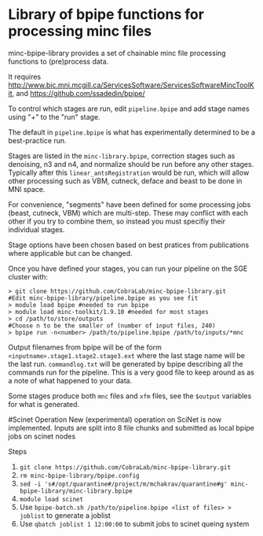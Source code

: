 Library of bpipe functions for processing minc files
====================================================

minc-bpipe-library provides a set of chainable minc file processing functions to (pre)process data.

It requires http://www.bic.mni.mcgill.ca/ServicesSoftware/ServicesSoftwareMincToolKit, and https://github.com/ssadedin/bpipe/

To control which stages are run, edit ``pipeline.bpipe`` and add stage names using "+" to the "run" stage.

The default in ``pipeline.bpipe`` is what has experimentally determined to be a best-practice run.

Stages are listed in the ``minc-library.bpipe``, correction stages such as denoising, n3 and n4, and normalize
should be run before any other stages. Typically after this ``linear_antsRegistration`` would be run, which will
allow other processing such as VBM, cutneck, deface and beast to be done in MNI space.

For convenience, "segments" have been defined for some processing jobs (beast, cutneck, VBM) which are multi-step.
These may conflict with each other if you try to combine them, so instead you must specifiy their individual stages.

Stage options have been chosen based on best pratices from publications where applicable but can be changed.

Once you have defined your stages, you can run your pipeline on the SGE cluster with:
```
> git clone https://github.com/CobraLab/minc-bpipe-library.git
#Edit minc-bpipe-library/pipeline.bpipe as you see fit
> module load bpipe #needed to run bpipe
> module load minc-toolkit/1.9.10 #needed for most stages
> cd /path/to/store/outputs
#Choose n to be the smaller of (number of input files, 240)
> bpipe run -n<number> /path/to/pipeline.bpipe /path/to/inputs/*mnc
```

Output filenames from bpipe will be of the form ``<inputname>.stage1.stage2.stage3.ext`` where the last stage
name will be the last run. ``commandlog.txt`` will be generated by bpipe describing all the commands run for
the pipeline. This is a very good file to keep around as as a note of what happened to your data.

Some stages produce both ``mnc`` files and ``xfm`` files, see the ``$output`` variables for what is generated.

#Scinet Operation
New (experimental) operation on SciNet is now implemented. Inputs are split into 8 file chunks and submitted
as local bpipe jobs on scinet nodes

Steps

1. ``git clone https://github.com/CobraLab/minc-bpipe-library.git``
2. ``rm minc-bpipe-library/bpipe.config``
3. ``sed -i 's#/opt/quarantine#/project/m/mchakrav/quarantine#g' minc-bpipe-library/minc-library.bpipe``
4. ``module load scinet``
5. Use ``bpipe-batch.sh /path/to/pipeline.bpipe <list of files> > joblist`` to generate a joblist
6. Use ``qbatch joblist 1 12:00:00`` to submit jobs to scinet queing system
